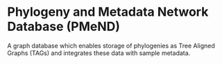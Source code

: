 # Phylogeny and Metadata Network Database (PMeND)

A graph database which enables storage of phylogenies as Tree Aligned Graphs (TAGs) and integrates these data with sample metadata. 
